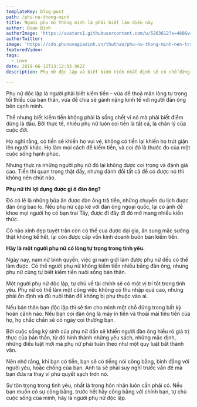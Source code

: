 ```yaml
---
templateKey: blog-post
path: /phu-nu-thong-minh
title: Người phụ nữ thông minh là phải biết làm điều này
author: Doan Binh
authorImage: 'https://avatars1.githubusercontent.com/u/5263612?s=460&v=4'
authorTwitter: 
image: 'https://cdn.phunuvagiadinh.vn/thuthao/phu-nu-thong-minh-nen-tranh-xa-nguoi-dan-ong-xuat-hien-trong-cuoc-doi-ban-vao-nhung-giai-doan-nay.jpg'
featuredVideo: 
tags:
  - Love
date: 2019-06-12T13:12:33.962Z
description: Phụ nữ độc lập và biết kiếm tiền nhất định sẽ có chỗ đứng trong tình yêu và ngay cả trong hôn nhân.

---
```


Phụ nữ độc lập là người phải biết kiếm tiền – vừa để thoả mãn lòng tự trọng tối thiểu của bản thân, vừa để chia sẻ gánh nặng kinh tế với người đàn ông bên cạnh mình.

Thế nhưng biết kiếm tiền không phải là sống chết vì nó mà phải biết điểm dừng là đâu. Bởi thực tế, nhiều phụ nữ luôn coi tiền là tất cả, là chân lý của cuộc đời.

Họ nghĩ rằng, có tiền sẽ khiến họ vui vẻ, không có tiền lại khiến họ trút giận lên người khác. Họ làm mọi cách để kiếm tiền, và coi đó là thước đo của một cuộc sống hạnh phúc.

Nhưng thực ra những người phụ nữ đó lại không được coi trọng và đánh giá cao. Tiền thì quan trọng thật đấy, nhưng đánh đổi tất cả để có được nó thì không nên chút nào.

**Phụ nữ thì lợi dụng được gì ở đàn ông?**

Đó có lẽ là những bữa ăn được đàn ông trả tiền, những chuyến du lịch được đàn ông bao lo. Nếu phụ nữ cặp kè với đàn ông ngoại quốc, lại có ảnh để khoe mọi người họ có bạn trai Tây, được đi đây đi đó mở mang nhiều kiến thức.

Cô nào xinh đẹp tuyệt trần còn có thể cua được đại gia, ăn sung mặc sướng thật không kể hết, lại còn được cấp vốn kinh doanh buôn bán kiếm tiền.

**Hãy là một người phụ nữ có lòng tự trọng trong tình yêu.**

Ngày nay, nam nữ bình quyền, việc gì nam giới làm được phụ nữ đều có thể làm được. Có thể người phụ nữ không kiếm tiền nhiều bằng đàn ông, nhưng phụ nữ cũng tự biết kiếm tiền nuôi sống bản thân.

Một người phụ nữ độc lập, tự chủ về tài chính sẽ có một vị trí tốt trong tình yêu. Phụ nữ có thể làm một công việc không có thu nhập quá cao, nhưng phải ổn định và đủ nuôi thân để không bị phụ thuộc vào ai.

Nếu bản thân bạn độc lập thì sẽ tìm cho mình một chỗ đứng trong bất kỳ hoàn cảnh nào. Nếu bạn coi đàn ông là máy in tiền và thoải mái tiêu tiền của họ, họ chắc chắn sẽ có ngày coi thường bạn.

Bởi cuộc sống ký sinh của phụ nữ dần sẽ khiến người đàn ông hiểu rõ giá trị thực của bản thân, từ đó hình thành những yêu sách, những mặc định, những điều luật mới mà phụ nữ phải tuân theo như một quy luật bất thành văn.

Nên nhớ rằng, khi bạn có tiền, bạn sẽ có tiếng nói công bằng, bình đẳng với người yêu, hoặc chồng của bạn. Anh ta sẽ phải suy nghĩ trước vấn đề mà bạn đưa ra thay vì phủ quyết sạch trơn nó.

Sự tôn trọng trong tình yêu, nhất là trong hôn nhân luôn cần phải có. Nếu bạn muốn có sự công bằng, trước hết hãy công bằng với chính bạn, tự chủ cuộc sống của mình, hãy là người phụ nữ độc lập.